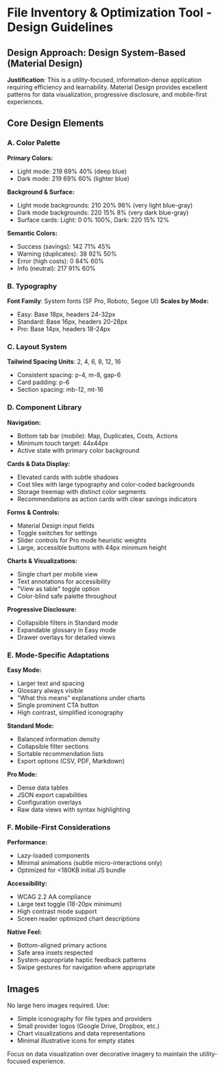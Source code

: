 # File Inventory & Optimization Tool - Design Guidelines

## Design Approach: Design System-Based (Material Design)
**Justification**: This is a utility-focused, information-dense application requiring efficiency and learnability. Material Design provides excellent patterns for data visualization, progressive disclosure, and mobile-first experiences.

## Core Design Elements

### A. Color Palette
**Primary Colors:**
- Light mode: 219 69% 40% (deep blue)
- Dark mode: 219 69% 60% (lighter blue)

**Background & Surface:**
- Light mode backgrounds: 210 20% 98% (very light blue-gray)
- Dark mode backgrounds: 220 15% 8% (very dark blue-gray)
- Surface cards: Light: 0 0% 100%, Dark: 220 15% 12%

**Semantic Colors:**
- Success (savings): 142 71% 45%
- Warning (duplicates): 38 92% 50%
- Error (high costs): 0 84% 60%
- Info (neutral): 217 91% 60%

### B. Typography
**Font Family**: System fonts (SF Pro, Roboto, Segoe UI)
**Scales by Mode:**
- Easy: Base 18px, headers 24-32px
- Standard: Base 16px, headers 20-28px
- Pro: Base 14px, headers 18-24px

### C. Layout System
**Tailwind Spacing Units**: 2, 4, 6, 8, 12, 16
- Consistent spacing: p-4, m-8, gap-6
- Card padding: p-6
- Section spacing: mb-12, mt-16

### D. Component Library

**Navigation:**
- Bottom tab bar (mobile): Map, Duplicates, Costs, Actions
- Minimum touch target: 44x44px
- Active state with primary color background

**Cards & Data Display:**
- Elevated cards with subtle shadows
- Cost tiles with large typography and color-coded backgrounds
- Storage treemap with distinct color segments
- Recommendations as action cards with clear savings indicators

**Forms & Controls:**
- Material Design input fields
- Toggle switches for settings
- Slider controls for Pro mode heuristic weights
- Large, accessible buttons with 44px minimum height

**Charts & Visualizations:**
- Single chart per mobile view
- Text annotations for accessibility
- "View as table" toggle option
- Color-blind safe palette throughout

**Progressive Disclosure:**
- Collapsible filters in Standard mode
- Expandable glossary in Easy mode
- Drawer overlays for detailed views

### E. Mode-Specific Adaptations

**Easy Mode:**
- Larger text and spacing
- Glossary always visible
- "What this means" explanations under charts
- Single prominent CTA button
- High contrast, simplified iconography

**Standard Mode:**
- Balanced information density
- Collapsible filter sections
- Sortable recommendation lists
- Export options (CSV, PDF, Markdown)

**Pro Mode:**
- Dense data tables
- JSON export capabilities
- Configuration overlays
- Raw data views with syntax highlighting

### F. Mobile-First Considerations

**Performance:**
- Lazy-loaded components
- Minimal animations (subtle micro-interactions only)
- Optimized for <180KB initial JS bundle

**Accessibility:**
- WCAG 2.2 AA compliance
- Large text toggle (18-20px minimum)
- High contrast mode support
- Screen reader optimized chart descriptions

**Native Feel:**
- Bottom-aligned primary actions
- Safe area insets respected
- System-appropriate haptic feedback patterns
- Swipe gestures for navigation where appropriate

## Images
No large hero images required. Use:
- Simple iconography for file types and providers
- Small provider logos (Google Drive, Dropbox, etc.)
- Chart visualizations and data representations
- Minimal illustrative icons for empty states

Focus on data visualization over decorative imagery to maintain the utility-focused experience.